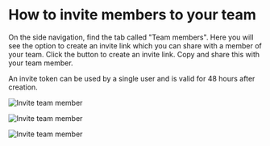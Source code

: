 # How to invite members to your team

On the side navigation, find the tab called "Team members". Here you will see the option to create an invite link which you can share with a member of your team. Click the button to create an invite link. Copy and share this with your team member. 


An invite token can be used by a single user and is valid for 48 hours after creation.

![Invite team member](/screenshots/Invite-team-member-01.png)

![Invite team member](/screenshots/Invite-team-member-02.png)

![Invite team member](/screenshots/Invite-team-member-03.png)

